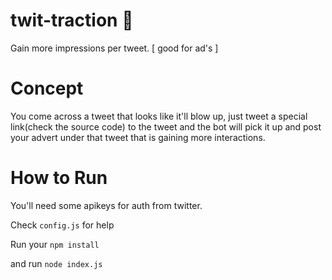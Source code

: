 # twit-traction :punch: 

Gain more impressions per tweet. [ good for ad's ] <br>

# Concept
You come across a tweet that looks like it'll blow up, just tweet a special link(check the source code)
to the tweet and the bot will pick it up and post your advert under that tweet that is gaining more interactions.<br>

# How to Run
You'll need some apikeys for auth from twitter.<br>

Check `config.js` for help

Run your ``` npm install ```

and run ``` node index.js  ```
